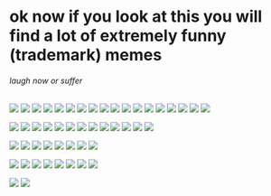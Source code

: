 # ok now if you look at this you will find a lot of extremely funny (trademark) memes
###### laugh now or suffer

![](reactions/1.png)
![](reactions/2.jpg)
![](reactions/3.jpg)
![](reactions/4.png)
![](reactions/5.gif)
![](reactions/6.png)
![](reactions/7.png)
![](reactions/8.jpg)
![](reactions/9.jpg)
![](reactions/10.jpg)
![](reactions/11.jpg)
![](reactions/12.jpg)
![](reactions/13.jpg)
![](reactions/14.jpg)
![](reactions/15.jpg)
![](reactions/16.jpg)
![](reactions/17.jpg)
![](reactions/18.jpg)

![](relatable/1.jpg)
![](relatable/2.jpg)
![](relatable/3.jpg)
![](relatable/4.jpg)
![](relatable/5.jpg)
![](relatable/6.jpg)
![](relatable/7.jpg)
![](relatable/8.jpg)
![](relatable/9.jpg)
![](relatable/10.jpg)
![](relatable/11.jpg)
![](relatable/12.jpg)
![](relatable/13.jpg)

![](unorganized/1.gif)
![](unorganized/2.jpg)
![](unorganized/3.jpg)
![](unorganized/4.jpg)
![](unorganized/5.jpg)
![](unorganized/6.jpg)
![](unorganized/7.jpg)
![](unorganized/8.jpg)



![](what-the-fuck/1.jpg)
![](what-the-fuck/2.jpg)
![](what-the-fuck/3.jpg)
![](what-the-fuck/4.jpg)
![](what-the-fuck/5.jpg)
![](what-the-fuck/6.jpg)
![](what-the-fuck/7.jpg)
![](what-the-fuck/8.jpg)

![](gaming/1.jpg)
![](2015-was-a-cool-year/1.png)
